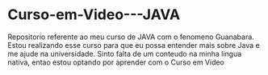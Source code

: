 # Curso-em-Video---JAVA
Repositorio referente ao meu curso de JAVA com o fenomeno Guanabara.
Estou realizando esse curso para que eu possa entender mais sobre Java e me ajude na universidade. Sinto falta de um conteudo na minha lingua nativa, entao estou optando por aprender com o Curso em Video
